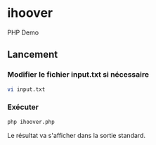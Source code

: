 # ihoover
PHP Demo

## Lancement

### Modifier le fichier input.txt si nécessaire
```bash
vi input.txt
```

### Exécuter
```bash
php ihoover.php
```

Le résultat va s'afficher dans la sortie standard.
